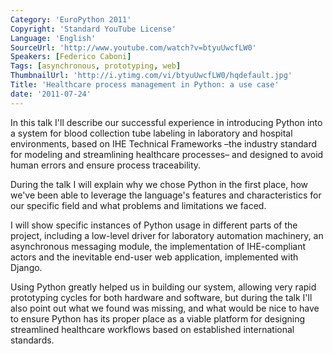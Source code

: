 ```yaml
---
Category: 'EuroPython 2011'
Copyright: 'Standard YouTube License'
Language: 'English'
SourceUrl: 'http://www.youtube.com/watch?v=btyuUwcfLW0'
Speakers: [Federico Caboni]
Tags: [asynchronous, prototyping, web]
ThumbnailUrl: 'http://i.ytimg.com/vi/btyuUwcfLW0/hqdefault.jpg'
Title: 'Healthcare process management in Python: a use case'
date: '2011-07-24'
---
```

In this talk I'll describe our successful experience in introducing Python
into a system for blood collection tube labeling in laboratory and hospital
environments, based on IHE Technical Frameworks –the industry standard for
modeling and streamlining healthcare processes– and designed to avoid human
errors and ensure process traceability.

During the talk I will explain why we chose Python in the first place, how
we've been able to leverage the language's features and characteristics for
our specific field and what problems and limitations we faced.

I will show specific instances of Python usage in different parts of the
project, including a low-level driver for laboratory automation machinery, an
asynchronous messaging module, the implementation of IHE-compliant actors and
the inevitable end-user web application, implemented with Django.

Using Python greatly helped us in building our system, allowing very rapid
prototyping cycles for both hardware and software, but during the talk I'll
also point out what we found was missing, and what would be nice to have to
ensure Python has its proper place as a viable platform for designing
streamlined healthcare workflows based on established international standards.

